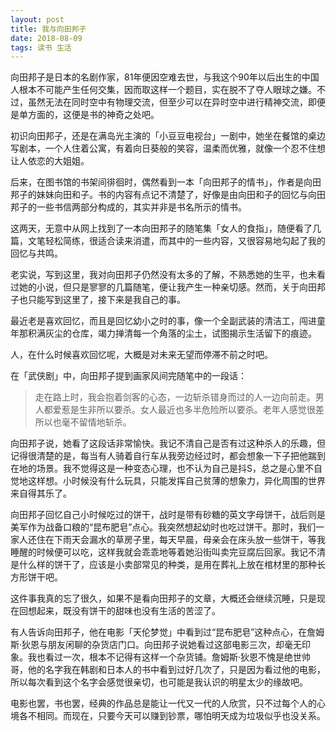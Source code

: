 ```yaml
---
layout: post
title: 我与向田邦子
date: 2018-08-09
tags: 读书 生活
---
```

向田邦子是日本的名剧作家，81年便因空难去世，与我这个90年以后出生的中国人根本不可能产生任何交集，因而取这样一个题目，实在脱不了夺人眼球之嫌。不过，虽然无法在同时空中有物理交流，但至少可以在异时空中进行精神交流，即便是单方面的，这便是书的神奇之处吧。

初识向田邦子，还是在满岛光主演的「小豆豆电视台」一剧中，她坐在餐馆的桌边写剧本，一个人住着公寓，有着向日葵般的笑容，温柔而优雅，就像一个忍不住想让人依恋的大姐姐。

后来，在图书馆的书架间徘徊时，偶然看到一本「向田邦子的情书」，作者是向田邦子的妹妹向田和子。书的内容有点记不清楚了，好像是由向田和子的回忆与向田邦子的一些书信两部分构成的，其实并非是书名所示的情书。

这两天，无意中从网上找到了一本向田邦子的随笔集「女人的食指」，随便看了几篇，文笔轻松简练，很适合读来消遣，而其中的一些内容，又很容易地勾起了我的回忆与共鸣。

老实说，写到这里，我对向田邦子仍然没有太多的了解，不熟悉她的生平，也未看过她的小说，但只是寥寥的几篇随笔，便让我产生一种亲切感。然而，关于向田邦子也只能写到这里了，接下来是我自己的事。

最近老是喜欢回忆，而且是回忆幼小之时的事，像一个全副武装的清洁工，闯进童年那积满灰尘的仓库，竭力掸清每一个角落的尘土，试图揭示生活留下的痕迹。

人，在什么时候喜欢回忆呢，大概是对未来无望而停滞不前之时吧。

在「武侠剧」中，向田邦子提到画家风间完随笔中的一段话：
>走在路上时，我会抱着剑客的心态，一边斩杀错身而过的人一边向前走。男人都爱惹是生非所以要杀。女人最近也多半危险所以要杀。老年人感觉很差所以也毫不留情地斩杀。

向田邦子说，她看了这段话非常愉快。我记不清自己是否有过这种杀人的乐趣，但记得很清楚的是，每当有人骑着自行车从我旁边经过时，都会想象一下子把他踹到在地的场景。我不觉得这是一种变态心理，也不认为自己是抖S，总之是心里不自觉地这样想。小时候没有什么玩具，只能发挥自己贫薄的想象力，异化周围的世界来自得其乐了。

向田邦子回忆自己小时候吃过的饼干，战时是带有砂糖的英文字母饼干，战后则是美军作为战备口粮的“昆布肥皂”点心。我突然想起幼时也吃过饼干。那时，我们一家人还住在下雨天会漏水的草房子里，每天早晨，母亲会在床头放一些饼干，等我睡醒的时候便可以吃，这样我就会乖乖地等着她沿街叫卖完豆腐后回家。我记不清是什么样的饼干了，应该是小卖部常见的种类，是用在葬礼上放在棺材里的那种长方形饼干吧。

这件事我真的忘了很久，如果不是看向田邦子的文章，大概还会继续沉睡，只是现在回想起来，既没有饼干的甜味也没有生活的苦涩了。

有人告诉向田邦子，他在电影「天伦梦觉」中看到过“昆布肥皂”这种点心，在詹姆斯·狄恩与朋友闲聊的杂货店门口。向田邦子说她看过这部电影三次，却毫无印象。我也看过一次，根本不记得有这样一个杂货铺。詹姆斯·狄恩不愧是绝世帅哥，他的名字我在韩剧和日本人的书中看到过好几次了，只是因为看过他的电影，所以每次看到这个名字会感觉很亲切，也可能是我认识的明星太少的缘故吧。

电影也罢，书也罢，经典的作品总是能让一代又一代的人欣赏，只不过每个人的心境各不相同。而现在，只要今天可以赚到钞票，哪怕明天成为垃圾似乎也没关系。